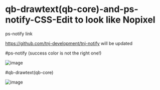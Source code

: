 # qb-drawtext(qb-core)-and-ps-notify-CSS-Edit to look like Nopixel


ps-notify link


https://github.com/tnj-development/tnj-notify will be updated 

#ps-notify (success color is not the right one!)

![image](https://user-images.githubusercontent.com/76920136/168722112-a0b14446-4f6a-4918-83df-552316b5f96f.png)

#qb-drawtext(qb-core)


![image](https://user-images.githubusercontent.com/76920136/168722151-8a6e850f-4c58-4df6-8710-ff2f81674b31.png)
